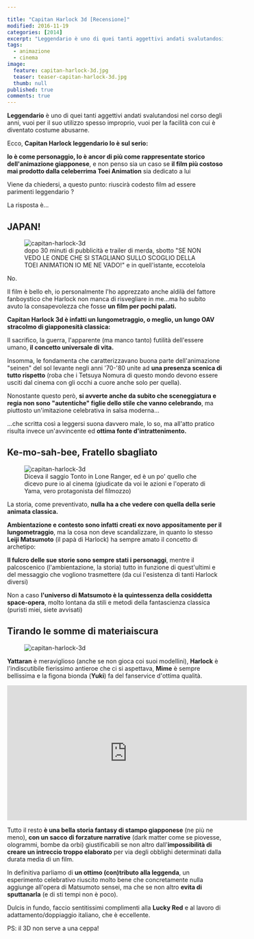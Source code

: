 ```yaml
---

title: "Capitan Harlock 3d [Recensione]"
modified: 2016-11-19
categories: [2014]
excerpt: "Leggendario è uno di quei tanti aggettivi andati svalutandosi nel corso degli anni..."
tags: 
  - animazione
  - cinema
image: 
  feature: capitan-harlock-3d.jpg
  teaser: teaser-capitan-harlock-3d.jpg
  thumb: null
published: true
comments: true
---
```


**Leggendario** è uno di quei tanti aggettivi andati svalutandosi nel corso degli anni, vuoi per il suo utilizzo spesso improprio, vuoi per la facilità con cui è diventato costume abusarne. 

Ecco, **Capitan Harlock leggendario lo è sul serio:**

**lo è come personaggio, lo è ancor di più come rappresentate storico dell'animazione giapponese**, e non penso sia un caso se **il film più costoso mai prodotto dalla celeberrima Toei Animation** sia dedicato a lui

Viene da chiedersi, a questo punto: riuscirà codesto film ad essere parimenti leggendario ?

La risposta è...

## JAPAN!

<figure>
<img src='http://1.bp.blogspot.com/-FBSSc2r7Rio/UsWCyamm3dI/AAAAAAAAF9M/UJd_bFcc28M/s1600/toei+logo.jpg' alt='capitan-harlock-3d'>
<figcaption>dopo 30 minuti di pubblicità e trailer di merda, sbotto
"SE NON VEDO LE ONDE CHE SI STAGLIANO SULLO SCOGLIO DELLA TOEI ANIMATION IO ME NE VADO!" e in quell'istante, eccotelola</figcaption>
</figure>

No.

Il film è bello eh, io personalmente l'ho apprezzato anche aldilà del fattore fanboystico che Harlock non manca di risvegliare in me...ma ho subito avuto la consapevolezza che fosse **un film per pochi palati.**

**Capitan Harlock 3d è infatti un lungometraggio, o meglio, un lungo OAV stracolmo di giapponesità classica:**

Il sacrifico, la guerra, l'apparente (ma manco tanto) futilità dell'essere umano, **il concetto universale di vita.**

Insomma, le fondamenta che caratterizzavano buona parte dell'animazione "seinen" del sol levante negli anni '70-'80 unite ad **una presenza scenica di tutto rispetto** (roba che i Tetsuya Nomura di questo mondo devono essere usciti dal cinema con gli occhi a cuore anche solo per quella).

Nonostante questo però, **si avverte anche da subito che sceneggiatura e regia non sono "autentiche" figlie dello stile che vanno celebrando**, ma piuttosto un'imitazione celebrativa in salsa moderna...

...che scritta così a leggersi suona davvero male, lo so, ma all'atto pratico risulta invece un'avvincente ed **ottima fonte d'intrattenimento.**

## Ke-mo-sah-bee, Fratello sbagliato

<figure>
<img src='http://2.bp.blogspot.com/-Y6X-vigSeVI/UsbL1qOOOgI/AAAAAAAAF9c/K5nllXzKkDI/s1600/yama_space_pirate_captain_harlock_by_yamimaetel-d6hcc4g.jpg' alt='capitan-harlock-3d'>
<figcaption>Diceva il saggio Tonto in Lone Ranger, ed è un po' quello che dicevo pure io al cinema (giudicate da voi le azioni e l'operato di Yama, vero protagonista del filmozzo)
</figcaption>
</figure>

La storia, come preventivato, **nulla ha a che vedere con quella della serie animata classica.**

**Ambientazione e contesto sono infatti creati ex novo appositamente per il lungometraggio**, ma la cosa non deve scandalizzare, in quanto lo stesso **Leiji Matsumoto** (il papà di Harlock) ha sempre amato il concetto di archetipo: 

**Il fulcro delle sue storie sono sempre stati i personaggi**, mentre il palcoscenico (l'ambientazione, la storia) tutto in funzione di quest'ultimi e del messaggio che vogliono trasmettere (da cui l'esistenza di tanti Harlock diversi)

Non a caso **l'universo di Matsumoto è la quintessenza della cosiddetta space-opera**, molto lontana da stili e metodi della fantascienza classica (puristi miei, siete avvisati)

## Tirando le somme di materiaiscura

<figure>
<img src='http://3.bp.blogspot.com/-HDSEzvx23qY/UsbVV2edbeI/AAAAAAAAF94/3hf1rYxYq8U/s1600/yattaran-ride.jpg' alt='capitan-harlock-3d'>
</figure>

**Yattaran** è meraviglioso (anche se non gioca coi suoi modellini), **Harlock** è l'indiscutibile fierissimo antieroe che ci si aspettava, **Mime** è sempre bellissima e la figona bionda (**Yuki**) fa del fanservice d'ottima qualità.

<iframe width="560" height="315" src="https://www.youtube.com/embed/M68-TQbwVak" frameborder="0" allowfullscreen></iframe>

Tutto il resto **è una bella storia fantasy di stampo giapponese** (ne più ne meno), **con un sacco di forzature narrative** (dark matter come se piovesse, ologrammi, bombe da orbi) giustificabili se non altro dall'**impossibilità di creare un intreccio troppo elaborato** per via degli obblighi determinati dalla durata media di un film.

In definitiva parliamo di **un ottimo (con)tributo alla leggenda**, un esperimento celebrativo riuscito molto bene che concretamente nulla aggiunge all'opera di Matsumoto sensei, ma che se non altro **evita di sputtanarla** (e di sti tempi non è poco).

Dulcis in fundo, faccio sentitissimi complimenti alla **Lucky Red** e al lavoro di adattamento/doppiaggio italiano, che è eccellente.

PS: il 3D non serve a una ceppa!